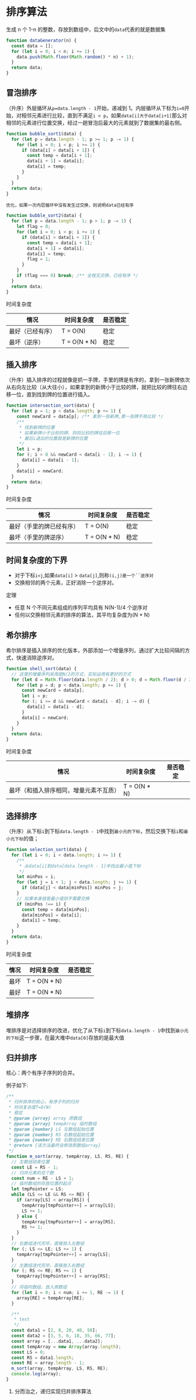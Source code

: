 # 排序算法

生成 n 个 1-n 的整数，存放到数组中，后文中的`data`代表的就是数据集

```javascript
function dataGenerator(n) {
  const data = [];
  for (let i = 0; i < n; i += 1) {
    data.push(Math.floor(Math.random() * n) + 1);
  }
  return data;
}
```

## 冒泡排序

（升序）外层循环从`p=data.length - 1`开始，递减到 1。内层循环从下标为`i=0`开始，对相邻元素进行比较，直到不满足`i < p`，如果`data[i]大于data[i+1]`那么对相邻的元素进行位置交换，经过一趟冒泡后最大的元素就到了数据集的最右侧。

```javascript
function bubble_sort1(data) {
  for (let p = data.length - 1; p >= 1; p -= 1) {
    for (let i = 0; i < p; i += 1) {
      if (data[i] > data[i + 1]) {
        const temp = data[i + 1];
        data[i + 1] = data[i];
        data[i] = temp;
      }
    }
  }
  return data;
}
```

`优化，如果一次内层循环中没有发生过交换，则说明data已经有序`

```javascript
function bubble_sort2(data) {
  for (let p = data.length - 1; p > 1; p -= 1) {
    let flag = 0;
    for (let i = 0; i < p; i += 1) {
      if (data[i] > data[i + 1]) {
        const temp = data[i + 1];
        data[i + 1] = data[i];
        data[i] = temp;
        flag = 1;
      }
    }
    if (flag === 0) break; /** 全程无交换，已经有序 */
  }
  return data;
}
```

时间复杂度

| 情况             | 时间复杂度      | 是否稳定 |
| ---------------- | --------------- | -------- |
| 最好（已经有序） | T = O\(N\)      | 稳定     |
| 最坏（逆序）     | T = O\(N \* N\) | 稳定     |

## 插入排序

（升序）插入排序的过程就像是抓一手牌，手里的牌是有序的，拿到一张新牌依次从右向左比较（从大往小），如果拿到的新牌小于比较的牌，就把比较的牌往右边移一位，直到找到牌的位置进行插入。

```javascript
function intersection_sort(data) {
  for (let p = 1; p < data.length; p += 1) {
    const newCard = data[p]; /** 拿到一张新牌,第一张牌不用比较 */
    /**
     * 找到新牌的位置
     * 如果新牌小于比较的牌，则将比较的牌往后移一位
     * 最后i退出的位置就是新牌的位置
     */
    let i = p;
    for (; i > 0 && newCard < data[i - 1]; i -= 1) {
      data[i] = data[i - 1];
    }
    data[i] = newCard;
  }
  return data;
}
```

时间复杂度

| 情况                     | 时间复杂度      | 是否稳定 |
| ------------------------ | --------------- | -------- |
| 最好（手里的牌已经有序） | T = O\(N\)      | 稳定     |
| 最坏（手里的牌逆序）     | T = O\(N \* N\) | 稳定     |

## 时间复杂度的下界

- 对于下标`i<j`,如果`data[i]` > `data[j]`,则称` (i,j)是一个``逆序对 `
- 交换相邻的两个元素，正好消除一个逆序对。

定理

- 任意 N 个不同元素组成的序列平均具有 N(N-1)/4 个逆序对
- 任何以交换相邻元素的排序的算法，其平均复杂度为(N \* N)

## 希尔排序

希尔排序是插入排序的优化版本，外部添加一个增量序列，通过扩大比较间隔的方式，快速消除逆序对。

```javascript
function shell_sort(data) {
  // 这里的增量序列采用是N/2的方式，实际运用有更好的方式
  for (let d = Math.floor(data.length / 2); d > 0; d = Math.floor(d / 2)) {
    for (let p = d; p < data.length; p += 1) {
      const newCard = data[p];
      let i = p;
      for (; i >= d && newCard < data[i - d]; i -= d) {
        data[i] = data[i - d];
      }
      data[i] = newCard;
    }
  }
  return data;
}
```

时间复杂度

| 情况                                   | 时间复杂度      | 是否稳定 |
| -------------------------------------- | --------------- | -------- |
| 最坏（和插入排序相同，增量元素不互质） | T = O\(N \* N\) |          |

## 选择排序

（升序）从下标`i`到下标`data.length - 1`中找到`最小元的下标`，然后交换下标`i`和`最小元下标`的值；

```javascript
function selection_sort(data) {
  for (let i = 0; i < data.length; i += 1) {
    /**
     * 从data[i]到data[data.length - 1]中找出最小值下标
     */
    let minPos = i;
    for (let j = i + 1; j < data.length; j += 1) {
      if (data[j] < data[minPos]) minPos = j;
    }
    // 如果本身就是最小值则不需要交换
    if (minPos !== i) {
      const temp = data[minPos];
      data[minPos] = data[i];
      data[i] = temp;
    }
  }
  return data;
}
```

时间复杂度

| 情况 | 时间复杂度      | 是否稳定 |
| ---- | --------------- | -------- |
| 最坏 | T = O\(N \* N\) |          |
| 最好 | T = O\(N \* N\) |          |

## 堆排序

堆排序是对选择排序的改进，优化了从下标`i`到下标`data.length - 1`中找到`最小元的下标`这一步骤，在最大堆中`data[0]`存放的是最大值

## 归并排序

核心：两个有序子序列的合并。

例子如下:

```javascript
/**
 * 归并排序的核心，有序子列的归并
 * 时间复杂度T=O(N)
 * 稳定
 * @param {array} array 原数组
 * @param {array} tempArray 临时数组
 * @param {number} LS 左数组起始位置
 * @param {number} RS 右数组起始位置
 * @param {number} RE 右数组结束位置
 * @return {该方法最终会修改原数组array}
 */
function m_sort(array, tempArray, LS, RS, RE) {
  // 左数组结束位置
  const LE = RS - 1;
  // 归并元素的总个数
  const num = RE - LS + 1;
  // 临时数组的存放位置的起点
  let tmpPointer = LS;
  while (LS <= LE && RS <= RE) {
    if (array[LS] < array[RS]) {
      tempArray[tmpPointer++] = array[LS];
      LS += 1;
    } else {
      tempArray[tmpPointer++] = array[RS];
      RS += 1;
    }
  }
  // 右数组迭代完毕，直接放入左数组
  for (; LS <= LE; LS += 1) {
    tempArray[tmpPointer++] = array[LS];
  }
  // 左数组迭代完毕，直接放入右数组
  for (; RS <= RE; RS += 1) {
    tempArray[tmpPointer++] = array[RS];
  }
  // 将临时数组，放入原数组
  for (let i = 0; i < num; i += 1, RE -= 1) {
    array[RE] = tempArray[RE];
  }

  /**
   * test
   */
  const data1 = [2, 8, 20, 40, 50];
  const data2 = [3, 5, 6, 18, 35, 66, 77];
  const array = [...data1, ...data2];
  const tempArray = new Array(array.length);
  const LS = 0;
  const RS = data1.length;
  const RE = array.length - 1;
  m_sort(array, tempArray, LS, RS, RE);
  console.log(array);
}
```

1. 分而治之，递归实现归并排序算法
